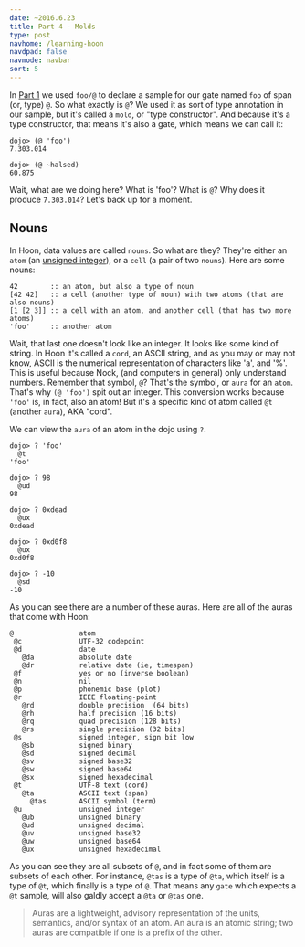 ```yaml
---
date: ~2016.6.23
title: Part 4 - Molds
type: post
navhome: /learning-hoon
navdpad: false
navmode: navbar
sort: 5
---
```


In [Part 1](/part-1) we used `foo/@` to declare a sample for our gate named `foo` of span (or, type) `@`. So what exactly is `@`? We used it as sort of type annotation in our sample, but it's called a `mold`, or "type constructor". And because it's a type constructor, that means it's also a gate, which means we can call it:

```
dojo> (@ 'foo')
7.303.014

dojo> (@ ~halsed)
60.875
```

Wait, what are we doing here? What is 'foo'? What is `@`? Why does it produce `7.303.014`? Let's back up for a moment.

## Nouns

In Hoon, data values are called `nouns`. So what are they? They're either an `atom` (an [unsigned integer](https://en.wikipedia.org/wiki/Signedness)), or a `cell` (a pair of two `nouns`). Here are some nouns:

```
42        :: an atom, but also a type of noun
[42 42]   :: a cell (another type of noun) with two atoms (that are also nouns)
[1 [2 3]] :: a cell with an atom, and another cell (that has two more atoms)
'foo'     :: another atom
```

Wait, that last one doesn't look like an integer. It looks like some kind of string. In Hoon it's called a `cord`, an ASCII string, and as you may or may not know, ASCII is the numerical representation of characters like 'a', and '%'. This is useful because Nock, (and computers in general) only understand numbers. Remember that symbol, `@`? That's the symbol, or `aura` for an `atom`. That's why `(@ 'foo')` spit out an integer. This conversion works because `'foo'` is, in fact, also an atom! But it's a specific kind of atom called `@t` (another `aura`), AKA "cord".

We can view the `aura` of an atom in the dojo using `?`.

```
dojo> ? 'foo'
  @t
'foo'

dojo> ? 98
  @ud
98

dojo> ? 0xdead
  @ux
0xdead

dojo> ? 0xd0f8
  @ux
0xd0f8

dojo> ? -10
  @sd
-10
```

As you can see there are a number of these auras. Here are all of the auras that come with Hoon:

```
@                atom
 @c              UTF-32 codepoint
 @d              date
   @da           absolute date
   @dr           relative date (ie, timespan)
 @f              yes or no (inverse boolean)
 @n              nil
 @p              phonemic base (plot)
 @r              IEEE floating-point
   @rd           double precision  (64 bits)
   @rh           half precision (16 bits)
   @rq           quad precision (128 bits)
   @rs           single precision (32 bits)
 @s              signed integer, sign bit low
   @sb           signed binary
   @sd           signed decimal
   @sv           signed base32
   @sw           signed base64
   @sx           signed hexadecimal
 @t              UTF-8 text (cord)
   @ta           ASCII text (span)
     @tas        ASCII symbol (term)
 @u              unsigned integer
   @ub           unsigned binary
   @ud           unsigned decimal
   @uv           unsigned base32
   @uw           unsigned base64
   @ux           unsigned hexadecimal
```

As you can see they are all subsets of `@`, and in fact some of them are subsets of each other. For instance, `@tas` is a type of `@ta`, which itself is a type of `@t`, which finally is a type of `@`. That means any `gate` which expects a `@t` sample, will also galdly accept a `@ta` or `@tas` one.

> Auras are a lightweight, advisory representation of the units, semantics, and/or syntax of an atom. An aura is an atomic string; two auras are compatible if one is a prefix of the other.


